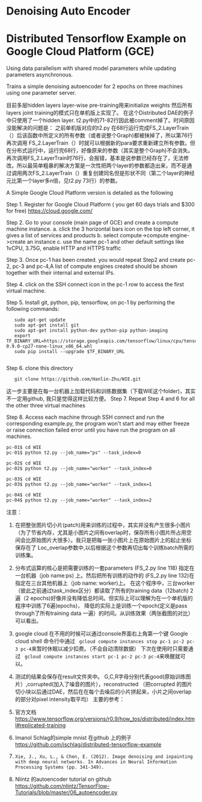 # Denoising Auto Encoder 
# Distributed Tensorflow Example on Google Cloud Platform (GCE)

Using data parallelism with shared model parameters while updating parameters asynchronous.

Trains a simple denoising autoencoder for 2 epochs on three machines using one parameter server.

目前多层hidden layers layer-wise pre-training用来initialize weights 然后所有layers joint training的模式只在单机版上实现了。
在这个Distributed DAE的例子中只使用了一个hidden layer. t2.py中的71-82行因此被comment掉了。时间原因没能解决的问题是： 之前单机版对应的t2.py 在68行运行完成FS_2.LayerTrain（）后该函数中所定义的所有参数（或者说整个Graph)都被抹掉了，所以第76行再次调用 FS_2.LayerTrain（）时就可以根据新的para要求重新建立所有参数。但在分布式运行中，运行完68行，好像原来的参数（其实是整个Graph)不会消失。再次调用FS_2.LayerTrain时76行，会报错，基本是说参数已经存在了，无法修改。所以最简单粗暴的解决方案是一次性把两个layer的参数都造出来，而不是通过调用两次FS_2.LayerTrain（）重复创建同名但是形状不同（第二个layer的神经元比第一个layer多n倍，见t2.py 73行）的参数。

A Simple Google Cloud Platform version is detailed as the following 

Step 1. Register for Google Cloud Platform ( you get 60 days trials and $300 for free)  https://cloud.google.com/

Step 2. Go to your console (main page of GCE) and  create a compute machine instance. 
        a. click the 3 horizontal bars icon on the top left corner, it gives a list of services and products 
        b. select compute->compute engine->create an instance
        c. use the name pc-1 and other default settings like 1vCPU, 3.75G, enable HTTP and HTTPS traffic
        
Step 3. Once pc-1 has been created. you would repeat Step2 and create pc-2, pc-3 and pc-4,A list of compute engines created should be shown together with their internal and external IPs.

Step 4. click on the SSH connect icon in the pc-1 row to access the first virtual machine. 

Step 5. Install git, python, pip, tensorflow, on pc-1 by performing the following commands:
```
   sudo apt-get update
   sudo apt-get install git 
   sudo apt-get install python-dev python-pip python-imaging
   export TF_BINARY_URL=https://storage.googleapis.com/tensorflow/linux/cpu/tensorflow-0.9.0-cp27-none-linux_x86_64.whl
   sudo pip install --upgrade $TF_BINARY_URL
   
```
Step 6. clone this directory 
```
   git clone https://github.com/Hanlin-Zhu/WIE.git
```
这一步主要是在每一台机器上加载代码和训练数据集（下载WIE这个folder)，其实不一定用github, 我只是觉得这样比较方便。
Step 7. Repeat Step 4 and 6 for all the other three virtual machines

Step 8. Access each machine through SSH connect and run the corresponding example.py, the program won't start and may either freeze or raise connection failed error until you have run the program on all machines. 
```
pc-01$ cd WIE
pc-01$ python t2.py --job_name="ps" --task_index=0 

pc-02$ cd WIE
pc-02$ python t2.py --job_name="worker" --task_index=0 

pc-03$ cd WIE
pc-03$ python t2.py --job_name="worker" --task_index=1 

pc-04$ cd WIE
pc-04$ python t2.py --job_name="worker" --task_index=2 

```
注意： 

1. 在把整张图片切小片(patch)用来训练的过程中，其实并没有产生很多小图片（为了节省内存，尤其是小图片之间有overlap时，保存所有小图片所占用空间会比原始图片大很多）。我只是把每一张小图片上在原始图片上的起止坐标保存在了
Loc_overlap参数中,以后根据这个参数再切出每个训练batch所需的训练集。


2. 分布式运算的核心是把需要训练的一套parameters (FS_2.py line 118) 指定在一台机器（job name:ps) 上。然后把所有训练的动作的 (FS_2.py line 132)在指定在三台其他机器上（job name: worker)上。 在这个程序中，三台worker（彼此之前通过task_index区分）都读取了所有的training data（12batch) 2 遍（2 epochs)好像并没有降低总时间。但实际上可以理解为在一个单机版的程序中训练了6遍(epochs)， 降低的实际上是训练一个epoch(定义是pass through了所有training data 一遍）的时间。从训练效果（两张截图的对比）可以看出。 

3. google cloud 在不用的时候可以通过console界面右上角第一个键 Google cloud shell 命令行中通过
``` gcloud compute instances stop pc-1 pc-2 pc-3 pc-4```来暂时休眠以减少扣费。（不会自动清除数据）
下次在使用时只需要通过
``` gcloud compute instances start pc-1 pc-2 pc-3 pc-4```来唤醒就可以。

4. 测试的结果会保存在result文件夹中。 G,C,R字母分别代表good(原始训练图片）,corrupted(加入了噪音的图片），reconstructed （把corrupted 的图片切小块以后通过DAE，然后在在每个去噪后的小片拼起来，小片之间overlap的部分对pixel intensity取平均）
主要的参考：



1.	官方文档
https://www.tensorflow.org/versions/r0.9/how_tos/distributed/index.html#replicated-training

2.	Imanol Schlag的simple mnist 在github 上的例子
https://github.com/ischlag/distributed-tensorflow-example

3.     Xie, J., Xu, L., & Chen, E. (2012). Image denoising and inpainting with deep neural networks. In Advances in Neural Information Processing Systems (pp. 341-349).


4.   Nlintz 的autoencoder tutorial on github
https://github.com/nlintz/TensorFlow-Tutorials/blob/master/06_autoencoder.py

